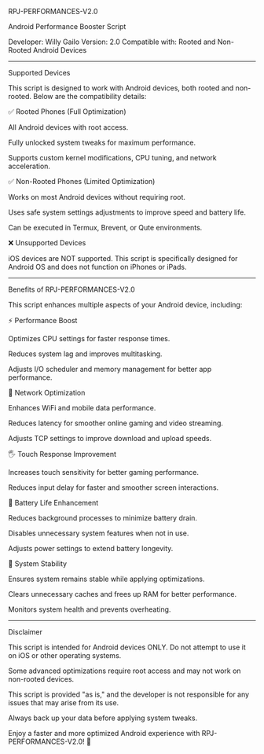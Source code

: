 RPJ-PERFORMANCES-V2.0

Android Performance Booster Script

Developer: Willy Gailo
Version: 2.0
Compatible with: Rooted and Non-Rooted Android Devices


---

Supported Devices

This script is designed to work with Android devices, both rooted and non-rooted. Below are the compatibility details:

✅ Rooted Phones (Full Optimization)

All Android devices with root access.

Fully unlocked system tweaks for maximum performance.

Supports custom kernel modifications, CPU tuning, and network acceleration.


✅ Non-Rooted Phones (Limited Optimization)

Works on most Android devices without requiring root.

Uses safe system settings adjustments to improve speed and battery life.

Can be executed in Termux, Brevent, or Qute environments.


❌ Unsupported Devices

iOS devices are NOT supported. This script is specifically designed for Android OS and does not function on iPhones or iPads.



---

Benefits of RPJ-PERFORMANCES-V2.0

This script enhances multiple aspects of your Android device, including:

⚡ Performance Boost

Optimizes CPU settings for faster response times.

Reduces system lag and improves multitasking.

Adjusts I/O scheduler and memory management for better app performance.


📶 Network Optimization

Enhances WiFi and mobile data performance.

Reduces latency for smoother online gaming and video streaming.

Adjusts TCP settings to improve download and upload speeds.


🖐 Touch Response Improvement

Increases touch sensitivity for better gaming performance.

Reduces input delay for faster and smoother screen interactions.


🔋 Battery Life Enhancement

Reduces background processes to minimize battery drain.

Disables unnecessary system features when not in use.

Adjusts power settings to extend battery longevity.


📱 System Stability

Ensures system remains stable while applying optimizations.

Clears unnecessary caches and frees up RAM for better performance.

Monitors system health and prevents overheating.



---

Disclaimer

This script is intended for Android devices ONLY. Do not attempt to use it on iOS or other operating systems.

Some advanced optimizations require root access and may not work on non-rooted devices.

This script is provided "as is," and the developer is not responsible for any issues that may arise from its use.

Always back up your data before applying system tweaks.


Enjoy a faster and more optimized Android experience with RPJ-PERFORMANCES-V2.0! 🚀

